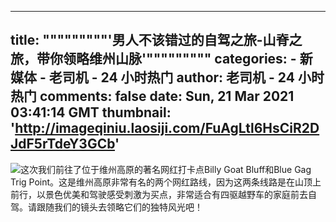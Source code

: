 
---
title: """""""""'男人不该错过的自驾之旅-山脊之旅，带你领略维州山脉'"""""""""
categories: 
    - 新媒体
    - 老司机 - 24 小时热门
author: 老司机 - 24 小时热门
comments: false
date: Sun, 21 Mar 2021 03:41:14 GMT
thumbnail: 'http://imageqiniu.laosiji.com/FuAgLtl6HsCiR2DJdF5rTdeY3GCb'
---

<div>   
<img src="http://imageqiniu.laosiji.com/FuAgLtl6HsCiR2DJdF5rTdeY3GCb" referrerpolicy="no-referrer">这次我们前往了位于维州高原的著名网红打卡点Billy Goat Bluff和Blue Gag Trig Point。这是维州高原非常有名的两个网红路线，因为这两条线路是在山顶上前行，以景色优美和驾驶感受刺激为买点，非常适合有四驱越野车的家庭前去自驾。请跟随我们的镜头去领略它们的独特风光吧！  
</div>
            